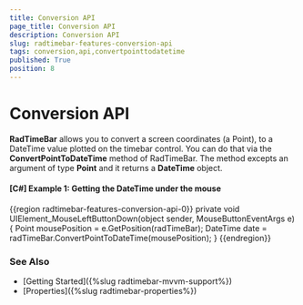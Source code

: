 ```yaml
---
title: Conversion API
page_title: Conversion API
description: Conversion API
slug: radtimebar-features-conversion-api
tags: conversion,api,convertpointtodatetime
published: True
position: 8
---
```


# Conversion API 

__RadTimeBar__ allows you to convert a screen coordinates (a Point), to a DateTime value plotted on the timebar control. You can do that via the __ConvertPointToDateTime__ method of RadTimeBar. The method excepts an argument of type __Point__ and it returns a __DateTime__ object.

#### __[C#] Example 1: Getting the DateTime under the mouse__ 
{{region radtimebar-features-conversion-api-0}}
	private void UIElement_MouseLeftButtonDown(object sender, MouseButtonEventArgs e)
	{
		Point mousePosition = e.GetPosition(radTimeBar);
		DateTime date = radTimeBar.ConvertPointToDateTime(mousePosition);
	}
{{endregion}}

### See Also
 * [Getting Started]({%slug radtimebar-mvvm-support%})
 * [Properties]({%slug radtimebar-properties%})